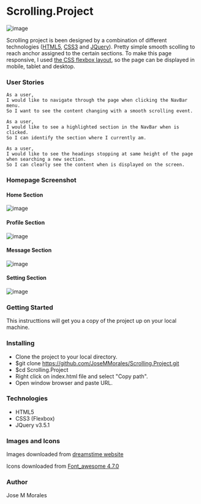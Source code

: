 # Scrolling.Project 
![image](https://user-images.githubusercontent.com/43299285/92775453-b4af6f80-f39e-11ea-810c-5961edb691bd.png)

Scrolling project is been designed by a combination of different technologies (<a href="https://www.w3schools.com/html/">HTML5</a>, <a href="https://developer.mozilla.org/en-US/docs/Archive/CSS3">CSS3</a> and <a href="https://jquery.com/">JQuery</a>). Pretty simple smooth scolling to reach anchor assigned to the certain sections. To make this page responsive, I used  <a href="https://www.w3schools.com/css/css3_flexbox.asp">the CSS flexbox layout</a>, so the page can be displayed in mobile, tablet and desktop. 

### **User Stories**
```
As a user,
I would like to navigate through the page when clicking the NavBar menu.
So I want to see the content changing with a smooth scrolling event.

As a user,
I would like to see a highlighted section in the NavBar when is clicked.
So I can identify the section where I currently am.

As a user,
I would like to see the headings stopping at same height of the page when searching a new section.
So I can clearly see the content when is displayed on the screen.

```

### **Homepage Screenshot**

#### **Home Section**
![image](https://user-images.githubusercontent.com/43299285/92769457-46b47980-f399-11ea-84d0-b538e33644bb.png)

#### **Profile Section**

![image](https://user-images.githubusercontent.com/43299285/92769727-9004c900-f399-11ea-90bd-060c454ee4a0.png)

#### **Message Section**

![image](https://user-images.githubusercontent.com/43299285/92769947-bd517700-f399-11ea-903e-23c7846a1987.png)

#### **Setting Section**

![image](https://user-images.githubusercontent.com/43299285/92770095-e40fad80-f399-11ea-98e3-11d00dd046e5.png)

### **Getting Started**

This instructtions will get you a copy of the project up on your local machine.

### Installing

* Clone the project to your local directory.
* $git clone https://github.com/JoseMMorales/Scrolling.Project.git
* $cd Scrolling.Project
* Right click on index.html file and select "Copy path".
* Open window browser and paste URL.

### **Technologies**

* HTML5 
* CSS3 (Flexbox)
* JQuery v3.5.1

### **Images and Icons**

Images downloaded from <a href="https://www.dreamstime.com/">dreamstime website</a>

Icons downloaded from <a href="https://fontawesome.com/v4.7.0/">Font_awesome 4.7.0</a>

### **Author**

Jose M Morales